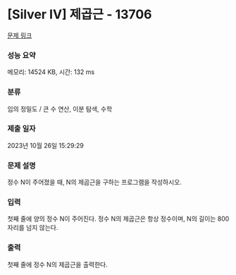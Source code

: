 # [Silver IV] 제곱근 - 13706 

[문제 링크](https://www.acmicpc.net/problem/13706) 

### 성능 요약

메모리: 14524 KB, 시간: 132 ms

### 분류

임의 정밀도 / 큰 수 연산, 이분 탐색, 수학

### 제출 일자

2023년 10월 26일 15:29:29

### 문제 설명

<p>정수 N이 주어졌을 때, N의 제곱근을 구하는 프로그램을 작성하시오.</p>

### 입력 

 <p>첫째 줄에 양의 정수 N이 주어진다. 정수 N의 제곱근은 항상 정수이며, N의 길이는 800자리를 넘지 않는다.</p>

### 출력 

 <p>첫째 줄에 정수 N의 제곱근을 출력한다.</p>

